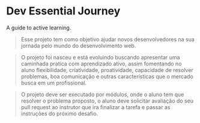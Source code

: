 # Dev Essential Journey
A guide to active learning.

 > Esse projeto tem como objetivo ajudar novos desenvolvedores na sua jornada pelo mundo do desenvolvimento web.

 > O projeto foi nasceu e está evoluindo buscando apresentar uma caminhada pratica com aprendizado ativo, assim fomentando no aluno flexibilidade, criatividade, proatividade, capacidade de resolver problemas, boa comunicação e outras características que o mercado busca em um profissional.

 > O projeto deve ser executado por módulos, onde o aluno tem que resolver o problema proposto, o aluno deve solicitar avaliação do seu pull request  ao instrutor que ira finalizar a tarefa e passar as instruções do próximo desafio.
